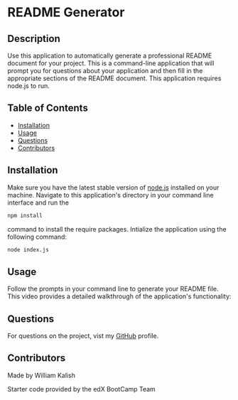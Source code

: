# README Generator

## Description
Use this application to automatically generate a professional README document for your project. This is a command-line application that will prompt you for questions about your application and then fill in the appropriate sections of the README document. This application requires node.js to run.

## Table of Contents

- [Installation](#installation)
- [Usage](#usage)
- [Questions](#questions)
- [Contributors](#contributors)

## Installation
Make sure you have the latest stable version of [node.js](https://nodejs.org/en) installed on your machine. Navigate to this application's directory in your command line interface and run the 
```bash
npm install
```
command to install the require packages. Intialize the application using the following command:
```bash
node index.js
```

## Usage
Follow the prompts in your command line to generate your README file. This video provides a detailed walkthrough of the application's functionality:

## Questions
For questions on the project, vist my [GitHub](https://github.com/williamk31) profile.

## Contributors
Made by William Kalish

Starter code provided by the edX BootCamp Team
